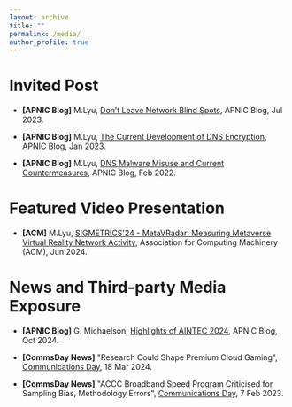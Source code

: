 ```yaml
---
layout: archive
title: ""
permalink: /media/
author_profile: true
---
```

<!-- 
{% if site.talkmap_link == true %}

<p style="text-decoration:underline;"><a href="/talkmap.html">See a map of all the places I've given a talk!</a></p>

{% endif %}

{% for post in site.talks reversed %}
  {% include archive-single-talk.html %}
{% endfor %}
 -->

Invited Post
======
* **[APNIC Blog]** M.Lyu, [Don’t Leave Network Blind Spots](https://blog.apnic.net/2023/07/28/dont-leave-network-blind-spots/), APNIC Blog, Jul 2023.

* **[APNIC Blog]** M.Lyu, [The Current Development of DNS Encryption](https://blog.apnic.net/2023/01/19/the-current-development-of-dns-encryption/), APNIC Blog, Jan 2023.

* **[APNIC Blog]** M.Lyu, [DNS Malware Misuse and Current Countermeasures](https://blog.apnic.net/2022/02/02/dns-malware-misuse-and-current-countermeasures/), APNIC Blog, Feb 2022.

Featured Video Presentation
======
* **[ACM]** M.Lyu, [SIGMETRICS'24 - MetaVRadar: Measuring Metaverse Virtual Reality Network Activity](https://www.youtube.com/watch?v=wXUWo-9BGM0), Association for Computing Machinery (ACM), Jun 2024.

News and Third-party Media Exposure
======
* **[APNIC Blog]** G. Michaelson, [Highlights of AINTEC 2024](https://blog.apnic.net/2024/10/16/highlights-of-aintec-2024/), APNIC Blog, Oct 2024.

* **[CommsDay News]** "Research Could Shape Premium Cloud Gaming", [Communications Day](https://www.commsday.com/), 18 Mar 2024.

* **[CommsDay News]** "ACCC Broadband Speed Program Criticised for Sampling Bias, Methodology Errors", [Communications Day](https://www.commsday.com/), 7 Feb 2023.


